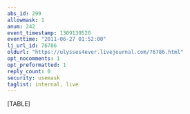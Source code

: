 ```yaml
---
abs_id: 299
allowmask: 1
anum: 242
event_timestamp: 1309139520
eventtime: "2011-06-27 01:52:00"
lj_url_id: 76786
oldurl: "https://ulysses4ever.livejournal.com/76786.html"
opt_nocomments: 1
opt_preformatted: 1
reply_count: 0
security: usemask
taglist: internal, live
---
```


[TABLE]

